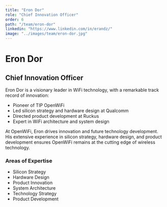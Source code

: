 ```yaml
---
title: "Eron Dor"
role: "Chief Innovation Officer"
order: 6
path: "/team/eron-dor"
linkedin: "https://www.linkedin.com/in/erandz/"
image: "../images/team/eron-dor.jpg"
---
```


# Eron Dor
## Chief Innovation Officer

Eron Dor is a visionary leader in WiFi technology, with a remarkable track record of innovation:

- Pioneer of TIP OpenWiFi
- Led silicon strategy and hardware design at Qualcomm
- Directed product development at Ruckus
- Expert in WiFi architecture and system design

At OpenWiFi, Eron drives innovation and future technology development. His extensive experience in silicon strategy, hardware design, and product development ensures OpenWiFi remains at the cutting edge of wireless technology.

### Areas of Expertise

- Silicon Strategy
- Hardware Design
- Product Innovation
- System Architecture
- Technology Strategy
- Product Development 